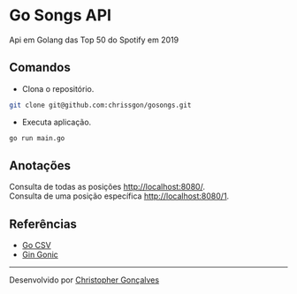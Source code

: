 # Go Songs API
Api em Golang das Top 50 do Spotify em 2019

## Comandos
- Clona o repositório.
``` bash
git clone git@github.com:chrissgon/gosongs.git
```
- Executa aplicação.
``` bash
go run main.go
```

## Anotações
Consulta de todas as posições <a href="http://localhost:8080/">http://localhost:8080/</a>.<br>
Consulta de uma posição específica  <a href="http://localhost:8080/1">http://localhost:8080/1</a>.


## Referências
- [Go CSV](https://github.com/gocarina/gocsv)
- [Gin Gonic](https://github.com/gin-gonic/gin)

---
Desenvolvido por [Christopher Gonçalves](https://github.com/chrissgon)

